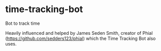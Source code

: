 # time-tracking-bot
Bot to track time

Heavily influenced and helped by James Seden Smith, creator of Phial (https://github.com/sedders123/phial) which the Time Tracking Bot also uses.